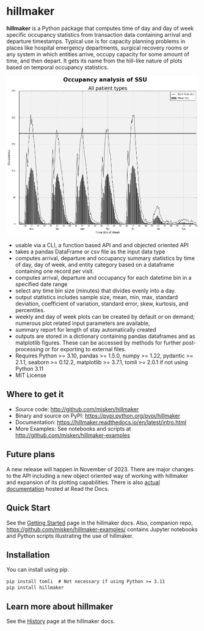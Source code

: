 # hillmaker

**hillmaker** is a Python package that computes time of day and day of week specific
occupancy statistics from transaction data containing arrival and departure
timestamps. Typical use is for capacity planning problems in places like
hospital emergency departments, surgical recovery rooms or any system in which
entities arrive, occupy capacity for some amount of time, and then depart. It
gets its name from the hill-like nature of plots based on temporal occupancy
statistics.

![hillmaker Screenshot](docs/images/ssu_occ_1.png "hillmaker screenshot")

- usable via a CLI, a function based API and and objected oriented API
- takes a pandas DataFrame or csv file as the input data type
- computes arrival, departure and occupancy summary statistics
  by time of day, day of week, and entity category based on a dataframe containing one
  record per visit.
- computes arrival, departure and occupancy for each datetime bin in a specified date range
- select any time bin size (minutes) that divides evenly into a day.
- output statistics includes sample size, mean, min, max, standard deviation,
  coefficient of variation, standard error, skew, kurtosis, and percentiles.
- weekly and day of week plots can be created by default or on demand; numerous plot related input parameters are available,
- summary report for length of stay automatically created
- outputs are stored in a dictionary containing pandas dataframes and as matplotlib figures. These can be accessed by methods for further post-processing or for exporting to external files.
- Requires Python >= 3.10, pandas >= 1.5.0, numpy >= 1.22, pydantic >= 2.1.1, seaborn >= 0.12.2, matplotlib >= 3.7.1, tomli >= 2.0.1 if not using Python 3.11
- MIT License

Where to get it
---------------

* Source code: http://github.com/misken/hillmaker
* Binary and source on PyPI: https://pypi.python.org/pypi/hillmaker
* Documentation: https://hillmaker.readthedocs.io/en/latest/intro.html
* More Examples: See notebooks and scripts at http://github.com/misken/hillmaker-examples

Future plans
------------

A new release will happen in November of 2023. There are major changes to the API including a new object oriented way of working with hillmaker and expansion of its plotting capabilities. There is also [actual documentation](https://hillmaker.readthedocs.io/en/latest/intro.html) hosted at Read the Docs. 

Quick Start
-----------

See the [Getting Started](https://hillmaker.readthedocs.io/en/latest/getting_started.html) page in the hillmaker docs.
Also, companion repo, https://github.com/misken/hillmaker-examples/ contains
Jupyter notebooks and Python scripts illustrating the use of hillmaker. 

Installation
-------------

You can install using pip. 

    pip install tomli  # Not necessary if using Python >= 3.11
    pip install hillmaker


Learn more about hillmaker
--------------------------

See the [History](https://hillmaker.readthedocs.io/en/latest/history.html) page at the hillmaker docs.
